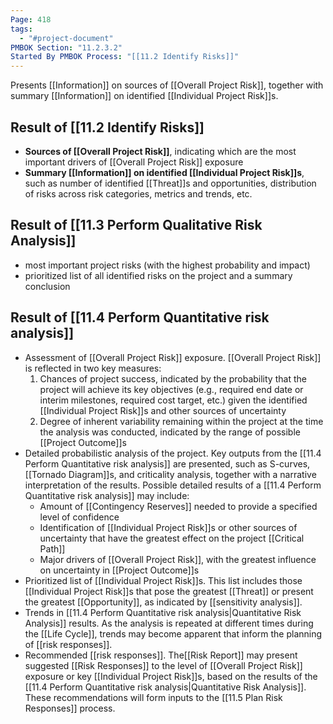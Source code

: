 ```yaml
---
Page: 418
tags:
  - "#project-document"
PMBOK Section: "11.2.3.2"
Started By PMBOK Process: "[[11.2 Identify Risks]]"
---
```

Presents [[Information]] on sources of [[Overall Project Risk]], together with summary [[Information]] on identified [[Individual Project Risk]]s.
## Result of [[11.2 Identify Risks]]
- **Sources of [[Overall Project Risk]]**, indicating which are the most important drivers of [[Overall Project Risk]] exposure
- **Summary [[Information]] on identified [[Individual Project Risk]]s**, such as number of identified [[Threat]]s and opportunities, distribution of risks across risk categories, metrics and trends, etc.
## Result of [[11.3 Perform Qualitative Risk Analysis]]
- most important project risks (with the highest probability and impact)
- prioritized list of all identified risks on the project and a summary conclusion
## Result of [[11.4 Perform Quantitative risk analysis]]
- Assessment of [[Overall Project Risk]] exposure. [[Overall Project Risk]] is reflected in two key measures:
	1. Chances of project success, indicated by the probability that the project will achieve its key objectives (e.g., required end date or interim milestones, required cost target, etc.) given the identified [[Individual Project Risk]]s and other sources of uncertainty
	2. Degree of inherent variability remaining within the project at the time the analysis was conducted, indicated by the range of possible [[Project Outcome]]s
- Detailed probabilistic analysis of the project. Key outputs from the [[11.4 Perform Quantitative risk analysis]] are presented, such as S-curves, [[Tornado Diagram]]s, and criticality analysis, together with a narrative interpretation of the results. Possible detailed results of a [[11.4 Perform Quantitative risk analysis]] may include:
	- Amount of [[Contingency Reserves]] needed to provide a specified level of confidence
	- Identification of [[Individual Project Risk]]s or other sources of uncertainty that have the greatest effect on the project [[Critical Path]]
	- Major drivers of [[Overall Project Risk]], with the greatest influence on uncertainty in [[Project Outcome]]s
- Prioritized list of [[Individual Project Risk]]s. This list includes those [[Individual Project Risk]]s that pose the greatest [[Threat]] or present the greatest [[Opportunity]], as indicated by [[sensitivity analysis]].
- Trends in [[11.4 Perform Quantitative risk analysis|Quantitative Risk Analysis]] results. As the analysis is repeated at different times during the [[Life Cycle]], trends may become apparent that inform the planning of [[risk responses]].
- Recommended [[risk responses]]. The[[Risk Report]] may present suggested [[Risk Responses]] to the level of [[Overall Project Risk]] exposure or key [[Individual Project Risk]]s, based on the results of the [[11.4 Perform Quantitative risk analysis|Quantitative Risk Analysis]]. These recommendations will form inputs to the [[11.5 Plan Risk Responses]] process.